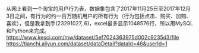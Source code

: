 从网上看到一个淘宝的用户行为表，数据集包含了2017年11月25日至2017年12月3日之间，有行为的约一百万随机用户的所有行为（行为包括点击、购买、加购、喜欢），但是我拿到手(23291027, 6)，excel最多显示1048576行，所以用MySQL和Python来完成。  
https://www.kesci.com/mw/dataset/5ef7024363975d002c9235d3/file  
https://tianchi.aliyun.com/dataset/dataDetail?dataId=46&userId=1

